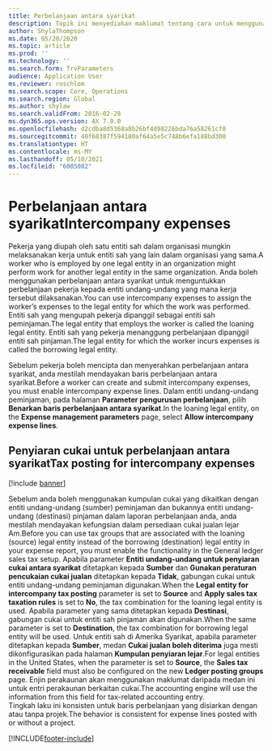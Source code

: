 ```yaml
---
title: Perbelanjaan antara syarikat
description: Topik ini menyediakan maklumat tentang cara untuk menggunakan perbelanjaan antara syarikat untuk menguntukkan perbelanjaan pekerja kepada entiti undang-undang yang mana kerja tersebut dilaksanakan.
author: ShylaThompson
ms.date: 05/20/2020
ms.topic: article
ms.prod: ''
ms.technology: ''
ms.search.form: TrvParameters
audience: Application User
ms.reviewer: roschlom
ms.search.scope: Core, Operations
ms.search.region: Global
ms.author: shylaw
ms.search.validFrom: 2016-02-28
ms.dyn365.ops.version: AX 7.0.0
ms.openlocfilehash: d2cdba8d5368a8b26bf4d98226bda76a58261cf0
ms.sourcegitcommit: 40f68387f594180af64a5e5c748b6efa188bd300
ms.translationtype: HT
ms.contentlocale: ms-MY
ms.lasthandoff: 05/10/2021
ms.locfileid: "6005082"
---
```

# <a name="intercompany-expenses"></a><span data-ttu-id="494e4-103">Perbelanjaan antara syarikat</span><span class="sxs-lookup"><span data-stu-id="494e4-103">Intercompany expenses</span></span>

<span data-ttu-id="494e4-104">Pekerja yang diupah oleh satu entiti sah dalam organisasi mungkin melaksanakan kerja untuk entiti sah yang lain dalam organisasi yang sama.</span><span class="sxs-lookup"><span data-stu-id="494e4-104">A worker who is employed by one legal entity in an organization might perform work for another legal entity in the same organization.</span></span> <span data-ttu-id="494e4-105">Anda boleh menggunakan perbelanjaan antara syarikat untuk menguntukkan perbelanjaan pekerja kepada entiti undang-undang yang mana kerja tersebut dilaksanakan.</span><span class="sxs-lookup"><span data-stu-id="494e4-105">You can use intercompany expenses to assign the worker’s expenses to the legal entity for which the  work was performed.</span></span> <span data-ttu-id="494e4-106">Entiti sah yang mengupah pekerja dipanggil sebagai entiti sah peminjaman.</span><span class="sxs-lookup"><span data-stu-id="494e4-106">The legal entity that employs the worker is called the loaning legal entity.</span></span> <span data-ttu-id="494e4-107">Entiti sah yang pekerja menanggung perbelanjaan dipanggil entiti sah pinjaman.</span><span class="sxs-lookup"><span data-stu-id="494e4-107">The legal entity for which the worker incurs expenses is called the borrowing legal entity.</span></span> 

<span data-ttu-id="494e4-108">Sebelum pekerja boleh mencipta dan menyerahkan perbelanjaan antara syarikat, anda mestilah mendayakan baris perbelanjaan antara syarikat.</span><span class="sxs-lookup"><span data-stu-id="494e4-108">Before a worker can create and submit intercompany expenses, you must enable intercompany expense lines.</span></span> <span data-ttu-id="494e4-109">Dalam entiti undang-undang peminjaman, pada halaman **Parameter pengurusan perbelanjaan**, pilih **Benarkan baris perbelanjaan antara syarikat**.</span><span class="sxs-lookup"><span data-stu-id="494e4-109">In the loaning legal entity, on the **Expense management parameters** page, select **Allow intercompany expense lines**.</span></span> 

## <a name="tax-posting-for-intercompany-expenses"></a><span data-ttu-id="494e4-110">Penyiaran cukai untuk perbelanjaan antara syarikat</span><span class="sxs-lookup"><span data-stu-id="494e4-110">Tax posting for intercompany expenses</span></span>

[!include [banner](../includes/banner.md)]

<span data-ttu-id="494e4-111">Sebelum anda boleh menggunakan kumpulan cukai yang dikaitkan dengan entiti undang-undang (sumber) peminjaman dan bukannya entiti undang-undang (destinasi) pinjaman dalam laporan perbelanjaan anda, anda mestilah mendayakan kefungsian dalam persediaan cukai jualan lejar Am.</span><span class="sxs-lookup"><span data-stu-id="494e4-111">Before you can use tax groups that are associated with the loaning (source) legal entity instead of the borrowing (destination) legal entity in your expense report, you must enable the functionality in the General ledger sales tax setup.</span></span> <span data-ttu-id="494e4-112">Apabila parameter **Entiti undang-undang untuk penyiaran cukai antara syarikat** ditetapkan kepada **Sumber** dan **Gunakan peraturan pencukaian cukai jualan** ditetapkan kepada **Tidak**, gabungan cukai untuk entiti undang-undang peminjaman digunakan.</span><span class="sxs-lookup"><span data-stu-id="494e4-112">When the **Legal entity for intercompany tax posting** parameter is set to **Source** and **Apply sales tax taxation rules** is set to **No**, the tax combination for the loaning legal entity is used.</span></span> <span data-ttu-id="494e4-113">Apabila parameter yang sama ditetapkan kepada **Destinasi**, gabungan cukai untuk entiti sah pinjaman akan digunakan.</span><span class="sxs-lookup"><span data-stu-id="494e4-113">When the same parameter is set to **Destination**, the tax combination for borrowing legal entity will be used.</span></span> <span data-ttu-id="494e4-114">Untuk entiti sah di Amerika Syarikat, apabila parameter ditetapkan kepada **Sumber**, medan **Cukai jualan boleh diterima** juga mesti dikonfigurasikan pada halaman  **Kumpulan penyiaran lejar**.</span><span class="sxs-lookup"><span data-stu-id="494e4-114">For legal entities in the United States, when the parameter is set to **Source**, the **Sales tax receivable** field must also be configured on the new **Ledger posting groups** page.</span></span> <span data-ttu-id="494e4-115">Enjin perakaunan akan menggunakan maklumat daripada medan ini untuk entri perakaunan berkaitan cukai.</span><span class="sxs-lookup"><span data-stu-id="494e4-115">The accounting engine will use the information from this field for tax-related accounting entry.</span></span>   
<span data-ttu-id="494e4-116">Tingkah laku ini konsisten untuk baris perbelanjaan yang disiarkan dengan atau tanpa projek.</span><span class="sxs-lookup"><span data-stu-id="494e4-116">The behavior is consistent for expense lines posted with or without a project.</span></span>  


[!INCLUDE[footer-include](../includes/footer-banner.md)]